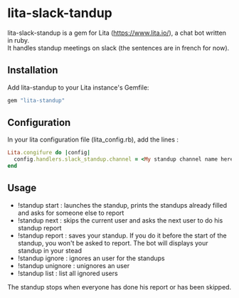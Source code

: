# lita-slack-tandup

lita-slack-standup is a gem for Lita (https://www.lita.io/), a chat bot written in ruby.  
It handles standup meetings on slack (the sentences are in french for now).

## Installation

Add lita-standup to your Lita instance's Gemfile:

``` ruby
gem "lita-standup"
```

## Configuration

In your lita configuration file (lita_config.rb), add the lines :
``` ruby
Lita.congifure do |config|
  config.handlers.slack_standup.channel = <My standup channel name here>
end
```

## Usage

 - !standup start : launches the standup, prints the standups already filled and asks for someone else to report
 - !standup next : skips the current user and asks the next user to do his standup report
 - !standup report <some standup report> : saves your standup. If you do it before the start of the standup, you won't be asked to report. The bot will displays your standup in your stead
 - !standup ignore <some user> : ignores an user for the standups
 - !standup unignore <some user> : unignores an user
 - !standup list : list all ignored users
  
The standup stops when everyone has done his report or has been skipped.
